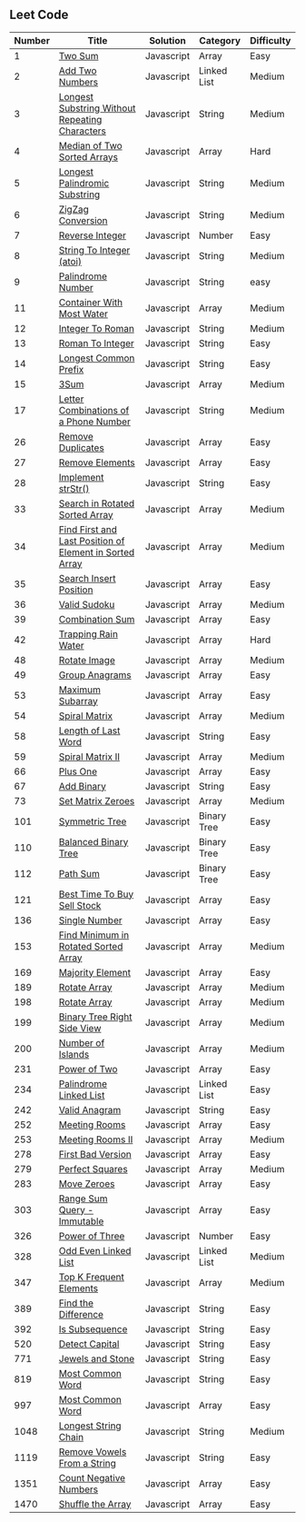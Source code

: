 ## Leet Code

| Number | Title                                                                                                                                             | Solution   | Category    | Difficulty |
| ------ | ------------------------------------------------------------------------------------------------------------------------------------------------- | ---------- | ----------- | ---------- |
| 1      | [Two Sum](https://leetcode.com/problems/two-sum/)                                                                                                 | Javascript | Array       | Easy       |
| 2      | [Add Two Numbers](https://leetcode.com/problems/add-two-numbers/)                                                                                 | Javascript | Linked List | Medium     |
| 3      | [Longest Substring Without Repeating Characters](https://leetcode.com/problems/longest-substring-without-repeating-characters/)                   | Javascript | String      | Medium     |
| 4      | [Median of Two Sorted Arrays](https://leetcode.com/problems/median-of-two-sorted-arrays/)                                                         | Javascript | Array       | Hard       |
| 5      | [Longest Palindromic Substring](https://leetcode.com/problems/longest-palindromic-substring/)                                                     | Javascript | String      | Medium     |
| 6      | [ZigZag Conversion](https://leetcode.com/problems/zigzag-conversion/)                                                                             | Javascript | String      | Medium     |
| 7      | [Reverse Integer](https://leetcode.com/problems/reverse-integer/)                                                                                 | Javascript | Number      | Easy       |
| 8      | [String To Integer (atoi)](https://leetcode.com/problems/string-to-integer-atoi/)                                                                 | Javascript | String      | Medium     |
| 9      | [Palindrome Number](https://leetcode.com/problems/palindrome-number/)                                                                             | Javascript | String      | easy       |
| 11     | [Container With Most Water](https://leetcode.com/problems/container-with-most-water/)                                                             | Javascript | Array       | Medium     |
| 12     | [Integer To Roman](https://leetcode.com/problems/integer-to-roman/)                                                                               | Javascript | String      | Medium     |
| 13     | [Roman To Integer](https://leetcode.com/problems/roman-to-integer/)                                                                               | Javascript | String      | Easy       |
| 14     | [Longest Common Prefix](https://leetcode.com/problems/longest-common-prefix/)                                                                     | Javascript | String      | Easy       |
| 15     | [3Sum](https://leetcode.com/problems/3sum/)                                                                                                       | Javascript | Array       | Medium     |
| 17     | [Letter Combinations of a Phone Number](https://leetcode.com/problems/letter-combinations-of-a-phone-number/)                                     | Javascript | String      | Medium     |
| 26     | [Remove Duplicates](https://leetcode.com/problems/remove-duplicates-from-sorted-array/)                                                           | Javascript | Array       | Easy       |
| 27     | [Remove Elements](https://leetcode.com/problems/remove-element/)                                                                                  | Javascript | Array       | Easy       |
| 28     | [Implement strStr()](https://leetcode.com/problems/implement-strstr/)                                                                             | Javascript | String      | Easy       |
| 33     | [Search in Rotated Sorted Array](https://leetcode.com/problems/search-in-rotated-sorted-array/)                                                   | Javascript | Array       | Medium     |
| 34     | [Find First and Last Position of Element in Sorted Array](https://leetcode.com/problems/find-first-and-last-position-of-element-in-sorted-array/) | Javascript | Array       | Medium     |
| 35     | [Search Insert Position](https://leetcode.com/problems/search-insert-position/)                                                                   | Javascript | Array       | Easy       |
| 36     | [Valid Sudoku](https://leetcode.com/problems/valid-sudoku/)                                                                                       | Javascript | Array       | Medium     |
| 39     | [Combination Sum](https://leetcode.com/problems/combination-sum/)                                                                                 | Javascript | Array       | Easy       |
| 42     | [Trapping Rain Water](https://leetcode.com/problems/trapping-rain-water/)                                                                         | Javascript | Array       | Hard       |
| 48     | [Rotate Image](https://leetcode.com/problems/rotate-image/)                                                                                       | Javascript | Array       | Medium     |
| 49     | [Group Anagrams](https://leetcode.com/problems/group-anagrams/)                                                                                   | Javascript | Array       | Easy       |
| 53     | [Maximum Subarray](https://leetcode.com/problems/maximum-subarray/)                                                                               | Javascript | Array       | Easy       |
| 54     | [Spiral Matrix](https://leetcode.com/problems/spiral-matrix/)                                                                                     | Javascript | Array       | Medium     |
| 58     | [Length of Last Word](https://leetcode.com/problems/length-of-last-word/)                                                                         | Javascript | String      | Easy       |
| 59     | [Spiral Matrix II](https://leetcode.com/problems/spiral-matrix-ii/)                                                                               | Javascript | Array       | Medium     |
| 66     | [Plus One](https://leetcode.com/problems/plus-one/)                                                                                               | Javascript | Array       | Easy       |
| 67     | [Add Binary](https://leetcode.com/problems/add-binary/)                                                                                           | Javascript | String      | Easy       |
| 73     | [Set Matrix Zeroes](https://leetcode.com/problems/set-matrix-zeroes/)                                                                             | Javascript | Array       | Medium     |
| 101    | [Symmetric Tree](https://leetcode.com/problems/symmetric-tree/)                                                                                   | Javascript | Binary Tree | Easy       |
| 110    | [Balanced Binary Tree](https://leetcode.com/problems/balanced-binary-tree/)                                                                       | Javascript | Binary Tree | Easy       |
| 112    | [Path Sum](https://leetcode.com/problems/path-sum/)                                                                                               | Javascript | Binary Tree | Easy       |
| 121    | [Best Time To Buy Sell Stock](https://leetcode.com/problems/best-time-to-buy-and-sell-stock/)                                                     | Javascript | Array       | Easy       |
| 136    | [Single Number](https://leetcode.com/problems/single-number/)                                                                                     | Javascript | Array       | Easy       |
| 153    | [Find Minimum in Rotated Sorted Array](https://leetcode.com/problems/find-minimum-in-rotated-sorted-array/)                                       | Javascript | Array       | Medium     |
| 169    | [Majority Element](https://leetcode.com/problems/majority-element/)                                                                               | Javascript | Array       | Easy       |
| 189    | [Rotate Array](https://leetcode.com/problems/rotate-array/)                                                                                       | Javascript | Array       | Medium     |
| 198    | [Rotate Array](https://leetcode.com/problems/house-robber/)                                                                                       | Javascript | Array       | Medium     |
| 199    | [Binary Tree Right Side View](https://leetcode.com/problems/binary-tree-right-side-view/)                                                         | Javascript | Array       | Medium     |
| 200    | [Number of Islands](https://leetcode.com/problems/number-of-islands/)                                                                             | Javascript | Array       | Medium     |
| 231    | [Power of Two](https://leetcode.com/problems/power-of-two/)                                                                                       | Javascript | Array       | Easy       |
| 234    | [Palindrome Linked List](https://leetcode.com/problems/palindrome-linked-list/)                                                                   | Javascript | Linked List | Easy       |
| 242    | [Valid Anagram](https://leetcode.com/problems/valid-anagram/)                                                                                     | Javascript | String      | Easy       |
| 252    | [Meeting Rooms](https://leetcode.com/problems/meeting-rooms/)                                                                                     | Javascript | Array       | Easy       |
| 253    | [Meeting Rooms II](https://leetcode.com/problems/meeting-rooms-ii/)                                                                               | Javascript | Array       | Medium     |
| 278    | [First Bad Version](https://leetcode.com/problems/first-bad-version/)                                                                             | Javascript | Array       | Easy       |
| 279    | [Perfect Squares](https://leetcode.com/problems/perfect-squares/)                                                                                 | Javascript | Array       | Medium     |
| 283    | [Move Zeroes](https://leetcode.com/problems/move-zeroes/)                                                                                         | Javascript | Array       | Easy       |
| 303    | [Range Sum Query - Immutable](https://leetcode.com/problems/range-sum-query-immutable/)                                                           | Javascript | Array       | Easy       |
| 326    | [Power of Three](https://leetcode.com/problems/power-of-three/)                                                                                   | Javascript | Number      | Easy       |
| 328    | [Odd Even Linked List](https://leetcode.com/problems/odd-even-linked-list/)                                                                       | Javascript | Linked List | Medium     |
| 347    | [Top K Frequent Elements](https://leetcode.com/problems/top-k-frequent-elements/)                                                                 | Javascript | Array       | Medium     |
| 389    | [Find the Difference](https://leetcode.com/problems/find-the-difference/)                                                                         | Javascript | String      | Easy       |
| 392    | [Is Subsequence](https://leetcode.com/problems/is-subsequence/submissions/)                                                                       | Javascript | String      | Easy       |
| 520    | [Detect Capital](https://leetcode.com/problems/detect-capital/)                                                                                   | Javascript | String      | Easy       |
| 771    | [Jewels and Stone](https://leetcode.com/problems/jewels-and-stones/)                                                                              | Javascript | String      | Easy       |
| 819    | [Most Common Word](https://leetcode.com/problems/most-common-word/)                                                                               | Javascript | String      | Easy       |
| 997    | [Most Common Word](https://leetcode.com/problems/find-the-town-judge/)                                                                            | Javascript | Array       | Easy       |
| 1048   | [Longest String Chain](https://leetcode.com/problems/longest-string-chain/)                                                                       | Javascript | String      | Medium     |
| 1119   | [Remove Vowels From a String](https://leetcode.com/problems/remove-vowels-from-a-string/)                                                         | Javascript | String      | Easy       |
| 1351   | [Count Negative Numbers](https://leetcode.com/problems/count-negative-numbers-in-a-sorted-matrix/)                                                | Javascript | Array       | Easy       |
| 1470   | [Shuffle the Array](https://leetcode.com/problems/shuffle-the-array/)                                                                             | Javascript | Array       | Easy       |
